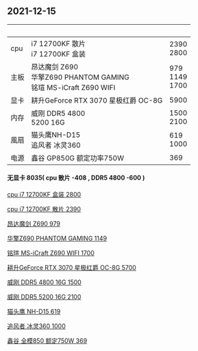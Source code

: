 ## 2021-12-15
| &nbsp;        | &nbsp;        | &nbsp;        |
| ------------- | ------------- | ------------- |
|cpu|i7 12700KF 散片<br/>i7 12700KF 盒装| 2390<br/>2800 |
|主板|昂达魔剑 Z690<br/>华擎Z690 PHANTOM GAMING<br/>铭瑄 MS-iCraft Z690 WIFI|979<br/>1149<br/>1700|
|显卡|耕升GeForce RTX 3070 星极红爵 OC-8G|5900|
|内存|威刚 DDR5 4800<br/>5200 16G|1500<br/>2100|
|風扇|猫头鹰NH-D15<br/>追风者 冰灵360|619<br/>1000|
|电源|鑫谷 GP850G 额定功率750W|369|

#### 无显卡 8035( cpu 散片 -408 , DDR5 4800 -600 )

[cpu i7 12700KF 盒装 2800](https://item.taobao.com/item.htm?spm=a230r.1.14.220.10937e50mzrjSt&id=661741779160&ns=1&abbucket=20#detail)

[cpu i7 12700KF 散片 2390](https://item.taobao.com/item.htm?spm=a230r.1.14.32.10937e50mzrjSt&id=659361393725&ns=1&abbucket=20#detail)

[昂达魔剑 Z690 979](https://item.taobao.com/item.htm?spm=a230r.1.14.22.192011b3llZTqs&id=661206190106&ns=1&abbucket=20#detail)

[华擎Z690 PHANTOM GAMING 1149](https://item.taobao.com/item.htm?spm=a230r.1.14.20.10fc7bc3hbFFWV&id=662608649844&ns=1&abbucket=20#detail)

[铭瑄 MS-iCraft Z690 WIFI 1700](https://item.taobao.com/item.htm?spm=a230r.1.14.18.6e86bdf1ySS50z&id=636350581645&ns=1&abbucket=20#detail)

[耕升GeForce RTX 3070 星极红爵 OC-8G 5700](https://item.taobao.com/item.htm?spm=a1z10.5-c-s.w4002-23923533301.25.59b054d7dfasDu&id=646802732782)

[威刚 DDR5 4800 16G 1500](https://detail.tmall.com/item.htm?spm=a230r.1.14.29.7c724ab2MR8k8V&id=659099322488&ns=1&abbucket=20&skuId=4941919374258)

[威刚 DDR5 5200 16G 2100](https://item.taobao.com/item.htm?spm=a230r.1.14.24.5bc83f51ZY2qcD&id=661129803020&ns=1&abbucket=20#detail)

[猫头鹰 NH-D15 619](https://item.taobao.com/item.htm?spm=a230r.1.14.45.4ce469487o6v2c&id=520817637389&ns=1&abbucket=7#detail)

[追风者 冰灵360 1000](https://item.jd.com/100017180522.html#crumb-wrap)

[鑫谷 全模850 额定750W 369](https://detail.tmall.com/item.htm?id=641189153938&skuId=4606844140374)
